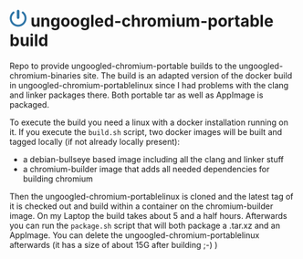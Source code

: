 # <img src="logo.png" width="30">  ungoogled-chromium-portable build 

Repo to provide ungoogled-chromium-portable builds to the ungoogled-chromium-binaries site.
The build is an adapted version of the docker build in ungoogled-chromium-portablelinux since I had problems with the clang and linker packages there.
Both portable tar as well as AppImage is packaged.

To execute the build you need a linux with a docker installation running on it. 
If you execute the `build.sh` script, two docker images will be built and tagged locally (if not already locally present):

- a debian-bullseye based image including all the clang and linker stuff
- a chromium-builder image that adds all needed dependencies for building chromium

Then the ungoogled-chromium-portablelinux is cloned and the latest tag of it is checked out and build within a container on the chromium-builder image.
On my Laptop the build takes about 5 and a half hours.
Afterwards you can run the `package.sh` script that will both package a .tar.xz and an AppImage. You can delete the ungoogled-chromium-portablelinux afterwards (it has a size of about 15G after building ;-) )
